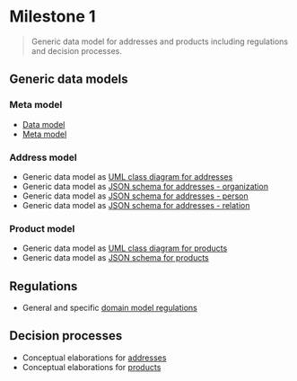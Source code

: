 # Milestone 1


> Generic data model for addresses and products including regulations and decision processes.

## Generic data models

### Meta model

* [Data model](https://github.com/openintegrationhub/Data-and-Domain-Models/blob/master/DataModels/DataModels.md)
* [Meta model](https://github.com/openintegrationhub/Data-and-Domain-Models/blob/master/DataModels/MetaModel.md)

### Address model

* Generic data model as [UML class diagram for addresses](https://github.com/openintegrationhub/Data-and-Domain-Models/blob/master/MasterDataModels/Assets/OIHDataModelAdressesUML.png)
* Generic data model as [JSON schema for addresses - organization](https://github.com/openintegrationhub/Data-and-Domain-Models/blob/master/src/main/schemas/master-data-models/addresses/organization.json)
* Generic data model as [JSON schema for addresses - person](https://github.com/openintegrationhub/Data-and-Domain-Models/blob/master/src/main/schemas/master-data-models/addresses/person.json)
* Generic data model as [JSON schema for addresses - relation](https://github.com/openintegrationhub/Data-and-Domain-Models/blob/master/src/main/schemas/master-data-models/addresses/relation.json)

### Product model
* Generic data model as [UML class diagram for products](https://github.com/openintegrationhub/Data-and-Domain-Models/blob/master/MasterDataModels/Assets/OIHDataModelProductUML.svg)
* Generic data model as [JSON schema for products](https://github.com/openintegrationhub/Data-and-Domain-Models/blob/master/MasterDataModels/Assets/src/main/schemas/master-data-models/products/product.json)

## Regulations
* General and specific [domain model regulations](https://github.com/openintegrationhub/Data-and-Domain-Models/blob/master/DataModels/RulesandRegulations.md)

## Decision processes
* Conceptual elaborations for [addresses](https://github.com/openintegrationhub/Data-and-Domain-Models/blob/master/MasterDataModels/MasterDataModelAdresses.md)
* Conceptual elaborations for [products](https://github.com/openintegrationhub/Data-and-Domain-Models/blob/master/MasterDataModels/MasterDataModelProducts.md)
